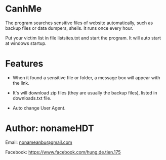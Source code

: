 # CanhMe
The program searches sensitive files of website automatically, such as backup files or data dumpers, shells. It runs once every hour.

Put your victim list in file listsites.txt and start the program. It will auto start at windows startup.

# Features

- When it found a sensitive file or folder, a message box will appear with the link.

- It's will download zip files (they are usually the backup files), listed in downloads.txt file.

- Auto change User Agent.

# Author: nonameHDT
Email: nonameanbu@gmail.com

Facebook: https://www.facebook.com/hung.de.tien.175
